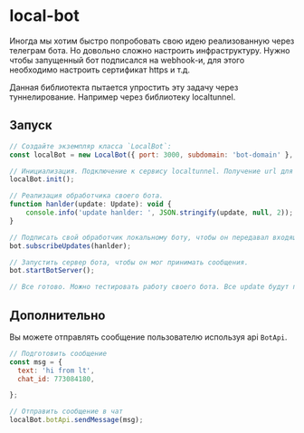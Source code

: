 # local-bot

Иногда мы хотим быстро попробовать свою идею реализованную через телеграм бота. Но довольно сложно настроить инфраструктуру. Нужно чтобы запущенный бот подписался на webhook-и, для этого необходимо настроить сертификат https и т.д.

Данная библиотекта пытается упростить эту задачу через туннелирование. Например через библиотеку localtunnel.

## Запуск
```js
// Создайте экземпляр класса `LocalBot`:
const localBot = new LocalBot({ port: 3000, subdomain: 'bot-domain' }, BOT_TOKEN, logger);

// Инициализация. Подключение к сервису localtunnel. Получение url для webhook.
localBot.init();

// Реализация обработчика своего бота.
function hanlder(update: Update): void {
    console.info('update hanlder: ', JSON.stringify(update, null, 2));
}

// Подписать свой обработчик локальному боту, чтобы он передавал входящие update ему.
bot.subscribeUpdates(hanlder);

// Запустить сервер бота, чтобы он мог принимать сообщения.
bot.startBotServer();

// Все готово. Можно тестировать работу своего бота. Все update будут приходить на ваш обработчик handler.
```

## Дополнительно
Вы можете отправлять сообщение пользователю используя api `BotApi`.
```js
// Подготовить сообщение
const msg = {
  text: 'hi from lt',
  chat_id: 773084180,

};

// Отправить сообщение в чат
localBot.botApi.sendMessage(msg);
```
